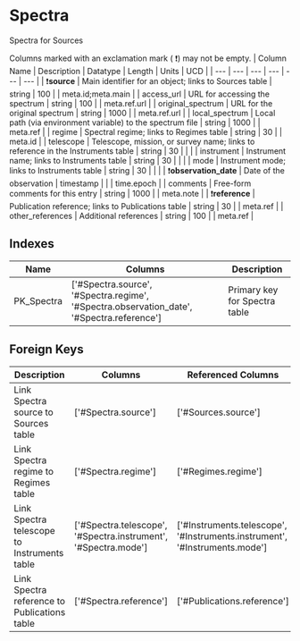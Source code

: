 # Spectra
Spectra for Sources


Columns marked with an exclamation mark ( :exclamation:) may not be empty.
| Column Name | Description | Datatype | Length | Units  | UCD |
| --- | --- | --- | --- | --- | --- |
| :exclamation:**source** | Main identifier for an object; links to Sources table | string | 100 |  | meta.id;meta.main  |
| access_url | URL for accessing the spectrum | string | 100 |  | meta.ref.url  |
| original_spectrum | URL for the original spectrum | string | 1000 |  | meta.ref.url  |
| local_spectrum | Local path (via environment variable) to the spectrum file | string | 1000 |  | meta.ref  |
| regime | Spectral regime; links to Regimes table | string | 30 |  | meta.id  |
| telescope | Telescope, mission, or survey name; links to reference in the Instruments table | string | 30 |  |   |
| instrument | Instrument name; links to Instruments table | string | 30 |  |   |
| mode | Instrument mode; links to Instruments table | string | 30 |  |   |
| :exclamation:**observation_date** | Date of the observation | timestamp |  |  | time.epoch  |
| comments | Free-form comments for this entry | string | 1000 |  | meta.note  |
| :exclamation:**reference** | Publication reference; links to Publications table | string | 30 |  | meta.ref  |
| other_references | Additional references | string | 100 |  | meta.ref  |

## Indexes
| Name | Columns | Description |
| --- | --- | --- |
| PK_Spectra | ['#Spectra.source', '#Spectra.regime', '#Spectra.observation_date', '#Spectra.reference'] | Primary key for Spectra table |

## Foreign Keys
| Description | Columns | Referenced Columns |
| --- | --- | --- |
| Link Spectra source to Sources table | ['#Spectra.source'] | ['#Sources.source'] |
| Link Spectra regime to Regimes table | ['#Spectra.regime'] | ['#Regimes.regime'] |
| Link Spectra telescope to Instruments table | ['#Spectra.telescope', '#Spectra.instrument', '#Spectra.mode'] | ['#Instruments.telescope', '#Instruments.instrument', '#Instruments.mode'] |
| Link Spectra reference to Publications table | ['#Spectra.reference'] | ['#Publications.reference'] |
